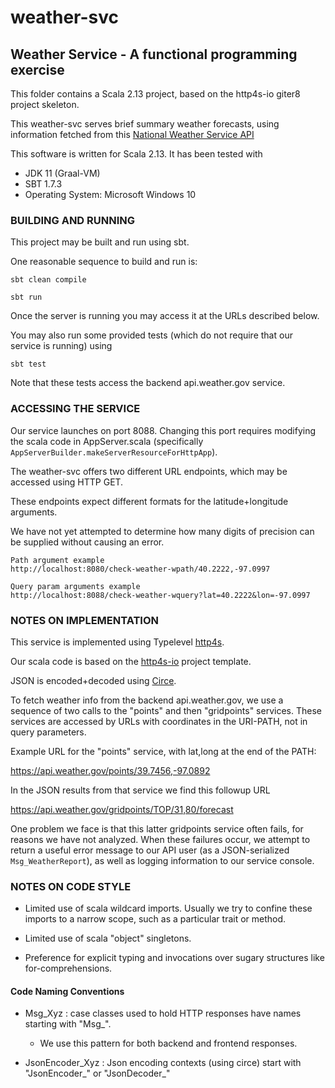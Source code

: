 # weather-svc

## Weather Service - A functional programming exercise

This folder contains a Scala 2.13 project, based on the http4s-io giter8 project skeleton.

This weather-svc serves brief summary weather forecasts, using information fetched from this 
[National Weather Service API](https://www.weather.gov/documentation/services-web-api) 

This software is written for Scala 2.13.  It has been tested with
 * JDK 11 (Graal-VM)
 * SBT 1.7.3
 * Operating System:  Microsoft Windows 10

### BUILDING AND RUNNING

This project may be built and run using sbt.

One reasonable sequence to build and run is:

`sbt clean compile`

`sbt run`

Once the server is running you may access it at the URLs described below.

You may also run some provided tests (which do not require that our service is running) using

`sbt test`

Note that these tests access the backend api.weather.gov service.

### ACCESSING THE SERVICE

Our service launches on port 8088.  Changing this port requires modifying the scala code in 
AppServer.scala (specifically `AppServerBuilder.makeServerResourceForHttpApp`).

The weather-svc offers two different URL endpoints, which may be accessed using HTTP GET.

These endpoints expect different formats for the latitude+longitude arguments.

We have not yet attempted to determine how many digits of precision can be supplied without causing an error.

    Path argument example
    http://localhost:8080/check-weather-wpath/40.2222,-97.0997

    Query param arguments example
    http://localhost:8088/check-weather-wquery?lat=40.2222&lon=-97.0997

### NOTES ON IMPLEMENTATION

This service is implemented using Typelevel [http4s](https://http4s.org/).

Our scala code is based on the [http4s-io](https://github.com/http4s/http4s-io.g8) project template.

JSON is encoded+decoded using [Circe](https://circe.github.io/circe/).

To fetch weather info from the backend api.weather.gov, we use a sequence of two calls
to the "points" and then "gridpoints" services.  These services are accessed by URLs
with coordinates in the URI-PATH, not in query parameters.

Example URL for the "points" service, with lat,long at the end of the PATH:

https://api.weather.gov/points/39.7456,-97.0892

In the JSON results from that service we find this followup URL

https://api.weather.gov/gridpoints/TOP/31,80/forecast

One problem we face is that this latter gridpoints service often fails, for reasons we have
not analyzed.  When these failures occur, we attempt to return a useful error message to 
our API user (as a JSON-serialized `Msg_WeatherReport`), as well as logging information to our
service console.

### NOTES ON CODE STYLE

 * Limited use of scala wildcard imports.  Usually we try to confine these imports to a narrow scope, such as a particular trait or method.

 * Limited use of scala "object" singletons.

 * Preference for explicit typing and invocations over sugary structures like for-comprehensions.  

#### Code Naming Conventions

 * Msg_Xyz : case classes used to hold HTTP responses have names starting with "Msg_".  
   * We use this pattern for both backend and frontend responses.

 * JsonEncoder_Xyz : Json encoding contexts (using circe) start with "JsonEncoder_" or "JsonDecoder_"

